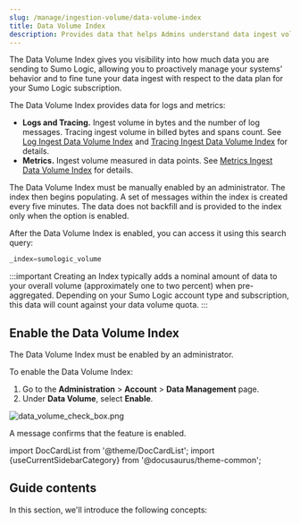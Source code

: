 ```yaml
---
slug: /manage/ingestion-volume/data-volume-index
title: Data Volume Index
description: Provides data that helps Admins understand data ingest volume in bytes and number of log messages processed overall.
---
```



The Data Volume Index gives you visibility into how much data you are sending to Sumo Logic, allowing you to proactively manage your systems’ behavior and to fine tune your data ingest with respect to the data plan for your Sumo Logic subscription.

The Data Volume Index provides data for logs and metrics:

* **Logs and Tracing.** Ingest volume in bytes and the number of log messages. Tracing ingest volume in billed bytes and spans count. See [Log Ingest Data Volume Index](log-tracing-data-volume-index.md) and [Tracing Ingest Data Volume Index](metrics-data-volume-index.md) for details.
* **Metrics.** Ingest volume measured in data points. See [Metrics Ingest Data Volume Index](metrics-data-volume-index.md) for details.

The Data Volume Index must be manually enabled by an administrator. The index then begins populating. A set of messages within the index is created every five minutes. The data does not backfill and is provided to the index only when the option is enabled.

After the Data Volume Index is enabled, you can access it using this search query: 

```sql
_index=sumologic_volume
```

:::important
Creating an Index typically adds a nominal amount of data to your overall volume (approximately one to two percent) when pre-aggregated. Depending on your Sumo Logic account type and subscription, this data will count against your data volume quota.
:::

## Enable the Data Volume Index

The Data Volume Index must be enabled by an administrator.

To enable the Data Volume Index:

1. Go to the **Administration** > **Account** > **Data Management** page.
1. Under **Data Volume**, select **Enable**.

![data_volume_check_box.png](/img/ingestion-volume/data_volume_check_box.png)

A message confirms that the feature is enabled.

import DocCardList from '@theme/DocCardList';
import {useCurrentSidebarCategory} from '@docusaurus/theme-common';

## Guide contents

In this section, we'll introduce the following concepts:

<DocCardList items={useCurrentSidebarCategory().items}/>

